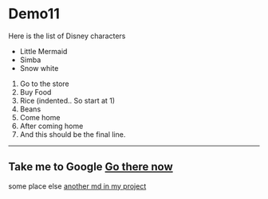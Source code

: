 # Demo11

Here is the list of Disney characters
* Little Mermaid
* Simba
* Snow white

1. Go to the store
2. Buy Food
  1. Rice (indented.. So start at 1)
  6. Beans
1. Come home
2. After coming home
3. And this should be the final line.
------------------------
Take me to Google [Go there now](https://www.google.com)
-------------------------
some place else [another md in my project](second.md)
